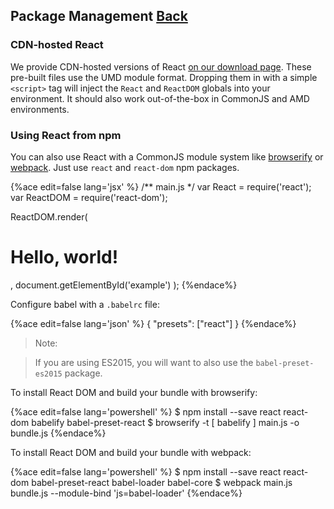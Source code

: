 ## Package Management [Back](./../tooling_integration.md)

### CDN-hosted React

We provide CDN-hosted versions of React [on our download page](https://facebook.github.io/react/downloads.html). These pre-built files use the UMD module format. Dropping them in with a simple `<script>` tag will inject the `React` and `ReactDOM` globals into your environment. It should also work out-of-the-box in CommonJS and AMD environments.

### Using React from npm

You can also use React with a CommonJS module system like [browserify](http://browserify.org/) or [webpack](https://webpack.github.io/). Just use `react` and `react-dom` npm packages.

{%ace edit=false lang='jsx' %}
/** main.js */
var React = require('react');
var ReactDOM = require('react-dom');

ReactDOM.render(
    <h1>Hello, world!</h1>,
    document.getElementById('example')
);
{%endace%}

Configure babel with a `.babelrc` file:

{%ace edit=false lang='json' %}
{
    "presets": ["react"]
}
{%endace%}

> Note:

> If you are using ES2015, you will want to also use the `babel-preset-es2015` package.

To install React DOM and build your bundle with browserify:

{%ace edit=false lang='powershell' %}
$ npm install --save react react-dom babelify babel-preset-react
$ browserify -t [ babelify ] main.js -o bundle.js
{%endace%}

To install React DOM and build your bundle with webpack:

{%ace edit=false lang='powershell' %}
$ npm install --save react react-dom babel-preset-react babel-loader babel-core
$ webpack main.js bundle.js --module-bind 'js=babel-loader'
{%endace%}
